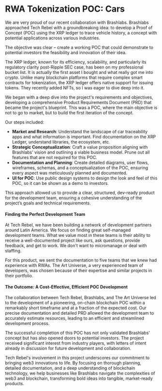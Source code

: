 # RWA Tokenization POC: Cars

We are very proud of our recent collaboration with Brashlabs. Brashlabs approached Tech Rebel with a groundbreaking idea: to develop a Proof of Concept (POC) using the XRP ledger to trace vehicle history, a concept with potential applications across various industries.&#x20;

The objective was clear – create a working POC that could demonstrate to potential investors the feasibility and innovation of their idea.

The XRP ledger, known for its efficiency, scalability, and particularly its regulatory clarity post-Ripple SEC case, has been on my professional bucket list. It is actually the first asset I bought and what really got me into crypto. Unlike many blockchain platforms that require complex smart contracts for tokenization, the XRP ledger offers native support for issuing tokens. They recently added NFTs, so I was eager to dive deep into it.

We began with a deep dive into the project's requirements and objectives, developing a comprehensive Product Requirements Document (PRD) that became the project's blueprint. This was a POC, where the main objective is not to go to market, but to build the first iteration of the concept.

Our steps included:

* **Market and Research**: Understand the landscape of car traceability apps and what information is important. Find documentation on the XRP Ledger, understand libraries, the ecosystem, etc.
* **Strategic Conceptualization**: Craft a value proposition aligning with Brashlabs' vision and outlining a viable business model. Prune out all features that are not required for this POC.
* **Documentation and Planning**: Create detailed diagrams, user flows, wireframes, schemas, and a conceptualization of the POC, ensuring every aspect was meticulously planned and documented.
* **UI for POC**: Use public design systems to design the look and feel of this POC, so it can be shown as a demo to investors.

This approach allowed us to provide a clear, structured, dev-ready product for the development team, ensuring a cohesive understanding of the project’s goals and technical requirements.

#### Finding the Perfect Development Team

At Tech Rebel, we have been building a network of development partners around Latin America. We focus on finding great self-managed development teams. What we value most in these teams is their ability to receive a well-documented project like ours, ask questions, provide feedback, and get to work. We don't want to micromanage or deal with staffing.

For this product, we sent the documentation to five teams that we knew had experience with RWAs. The Art Universe, a very experienced team of developers, was chosen because of their expertise and similar projects in their portfolio.

#### The Outcome: A Cost-Effective, Efficient POC Development

The collaboration between Tech Rebel, Brashlabs, and The Art Universe led to the development of a pioneering, on-chain blockchain POC within a remarkably short timeframe and at a fraction of the expected cost. Our precise documentation and detailed PRD allowed the development team to accurately estimate resources, leading to an efficient and streamlined development process.

The successful completion of this POC has not only validated Brashlabs' concept but has also opened doors to potential investors. The project received significant interest from industry players, with letters of intent already in discussion for future development and collaboration.

Tech Rebel's involvement in this project underscores our commitment to bringing web3 innovations to life. By focusing on thorough planning, detailed documentation, and a deep understanding of blockchain technology, we help businesses like Brashlabs navigate the complexities of web3 and blockchain, transforming bold ideas into tangible, market-ready products.

